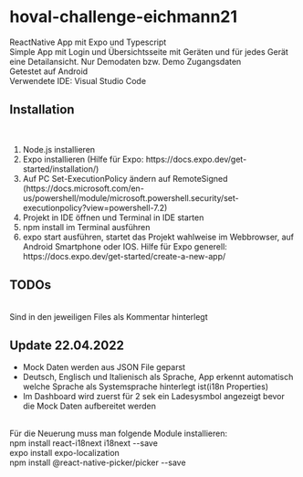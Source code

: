 # hoval-challenge-eichmann21
ReactNative App mit Expo und Typescript<br>
Simple App mit Login und Übersichtsseite mit Geräten und für jedes Gerät eine Detailansicht. Nur Demodaten bzw. Demo Zugangsdaten 
<br>Getestet auf Android
<br>Verwendete IDE: Visual Studio Code

<h2>Installation</h2><br>
  <ol>
  <li>Node.js installieren</li>
  <li>Expo installieren (Hilfe für Expo: https://docs.expo.dev/get-started/installation/)</li>
  <li>Auf PC Set-ExecutionPolicy ändern auf RemoteSigned (https://docs.microsoft.com/en-us/powershell/module/microsoft.powershell.security/set-executionpolicy?view=powershell-7.2)</li>
  <li>Projekt in IDE öffnen und Terminal in IDE starten</li>
  <li>npm install im Terminal ausführen</li>
  <li>expo start ausführen, startet das Projekt wahlweise im Webbrowser, auf Android Smartphone oder IOS. Hilfe für Expo generell: https://docs.expo.dev/get-started/create-a-new-app/ </li>
</ol> 

 <h2>TODOs</h2><br>  
  Sind in den jeweiligen Files als Kommentar hinterlegt<br>
  
 <h2>Update 22.04.2022</h2>
 <ul>
  <li>Mock Daten werden aus JSON File geparst</li> 
  <li>Deutsch, Englisch und Italienisch als Sprache, App erkennt automatisch welche Sprache als Systemsprache hinterlegt ist(i18n Properties)</li>
  <li>Im Dashboard wird zuerst für 2 sek ein Ladesysmbol angezeigt bevor die Mock Daten aufbereitet werden</li>
  </ul><br>
 Für die Neuerung muss man folgende Module installieren:<br>
 npm install react-i18next i18next --save <br>
 expo install expo-localization <br>
 npm install @react-native-picker/picker --save <br>
